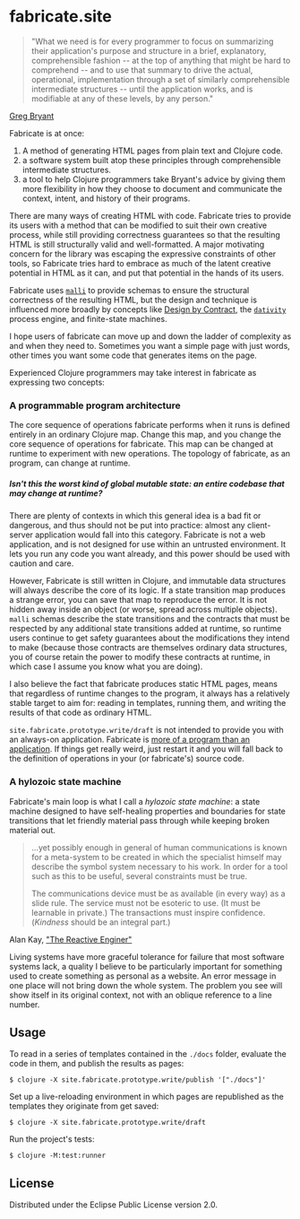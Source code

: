
                 
# fabricate.site


> "What we need is for every programmer to focus on summarizing their application's purpose and structure in a brief, explanatory, comprehensible fashion -- at the top of anything that might be hard to comprehend -- and to use that summary to drive the actual, operational, implementation through a set of similarly comprehensible intermediate structures -- until the application works, and is modifiable at any of these levels, by any person."

[Greg Bryant](https://computingphilosophy.blogspot.com/2020/01/software-tools-are-lost-in-weeds.html)

Fabricate is at once:
1. A method of generating HTML pages from plain text and Clojure code.
2. a software system built atop these principles through comprehensible intermediate structures.
3. a tool to help Clojure programmers take Bryant's advice by giving them more flexibility in how they choose to document and communicate the context, intent, and history of their programs.

There are many ways of creating HTML with code. Fabricate tries to provide its users with a method that can be modified to suit their own creative process, while still providing correctness guarantees so that the resulting HTML is still structurally valid and well-formatted. A major motivating concern for the library was escaping the expressive constraints of other tools, so Fabricate tries hard to embrace as much of the latent creative potential in HTML as it can, and put that potential in the hands of its users.

Fabricate uses [`malli`](https://github.com/metosin/malli) to provide schemas to ensure the structural correctness of the resulting HTML, but the design and technique is influenced more broadly by concepts like [Design by Contract](), the [`dativity`](https://github.com/agentbellnorm/dativity) process engine, and finite-state machines.

I hope users of fabricate can move up and down the ladder of complexity as and when they need to. Sometimes you want a simple page with just words, other times you want some code that generates items on the page. 

Experienced Clojure programmers may take interest in fabricate as expressing two concepts: 

### A programmable program architecture

The core sequence of operations fabricate performs when it runs is defined entirely in an ordinary Clojure map. Change this map, and you change the core sequence of operations for fabricate. This map can be changed at runtime to experiment with new operations. The topology of fabricate, as an program, can change at runtime.

##### _Isn't this the worst kind of global mutable state: an_ entire codebase _that may change at runtime?_

There are plenty of contexts in which this general idea is a bad fit or dangerous, and thus should not be put into practice: almost any client-server application would fall into this category. Fabricate is not a web application, and is not designed for use within an untrusted environment. It lets you run any code you want already, and this power should be used with caution and care.

However, Fabricate is still written in Clojure, and immutable data structures will always describe the core of its logic. If a state transition map produces a strange error, you can save that map to reproduce the error. It is not hidden away inside an object (or worse, spread across multiple objects). `malli` schemas describe the state transitions and the contracts that must be respected by any additional state transitions added at runtime, so runtime users continue to get safety guarantees about the modifications they intend to make (because those contracts are themselves ordinary data structures, you of course retain the power to modify these contracts at runtime, in which case I assume you know what you are doing).

I also believe the fact that fabricate produces static HTML pages, means that regardless of runtime changes to the program, it always has a relatively stable target to aim for: reading in templates, running them, and writing the results of that code as ordinary HTML.

`site.fabricate.prototype.write/draft` is not intended to provide you with an always-on application. Fabricate is [more of a program than an application](https://stackoverflow.com/a/4433145). If things get really weird, just restart it and you will fall back to the definition of operations in your (or fabricate's) source code.

### A hylozoic state machine

Fabricate's main loop is what I call a _hylozoic state machine_: a state machine designed to have self-healing properties and boundaries for state transitions that let friendly material pass through while keeping broken material out. 

> ...yet possibly enough in general of human communications is known for a meta-system to be created in which the specialist himself may describe the symbol system necessary to his work. In order for a tool such as this to be useful, several constraints must be true.
>
>   The communications device must be as available (in every way) as a slide rule.
>   The service must not be esoteric to use. (It must be learnable in private.)
>   The transactions must inspire confidence. (_Kindness_ should be an integral part.)

Alan Kay, ["The Reactive Enginer"](http://www.chilton-computing.org.uk/inf/pdfs/kay.htm)

Living systems have more graceful tolerance for failure that most software systems lack, a quality I believe to be particularly important for something used to create something as personal as a website. An error message in one place will not bring down the whole system. The problem you see will show itself in its original context, not with an oblique reference to a line number.

## Usage

To read in a series of templates contained in the `./docs` folder, evaluate the code in them, and publish the results as pages: 

    $ clojure -X site.fabricate.prototype.write/publish '["./docs"]'

Set up a live-reloading environment in which pages are republished as the templates they originate from get saved:

    $ clojure -X site.fabricate.prototype.write/draft

Run the project's tests:

    $ clojure -M:test:runner

## License

Distributed under the Eclipse Public License version 2.0.
